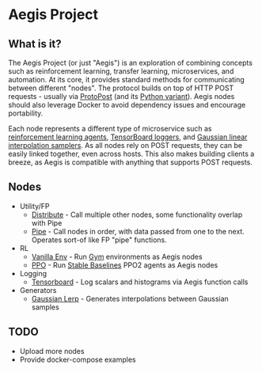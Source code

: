 # Aegis Project

## What is it?
The Aegis Project (or just "Aegis") is an exploration of combining concepts such as reinforcement learning, transfer learning, microservices, and automation.
At its core, it provides standard methods for communicating between different "nodes".
The protocol builds on top of HTTP POST requests - usually via [ProtoPost](https://github.com/tehzevo/protopost) (and its [Python variant](https://github.com/tehzevo/protopost-python)).
Aegis nodes should also leverage Docker to avoid dependency issues and encourage portability.

Each node represents a different type of microservice such as [reinforcement learning agents](https://github.com/tehzevo/aegis-ppo),
[TensorBoard loggers](https://github.com/tehZevo/aegis-tensorboard),
and [Gaussian linear interpolation samplers](https://github.com/tehZevo/aegis-gaussian-lerp). As all nodes rely on POST requests, they can be easily linked together, even across hosts. This also makes building clients a breeze, as Aegis is compatible with anything that supports POST requests.

## Nodes
* Utility/FP
  * [Distribute](https://github.com/tehZevo/aegis-distribute) - Call multiple other nodes, some functionality overlap with Pipe
  * [Pipe](https://github.com/tehZevo/aegis-pipe) - Call nodes in order, with data passed from one to the next. Operates sort-of like FP "pipe" functions.
* RL
  * [Vanilla Env](https://github.com/tehZevo/aegis-vanilla-env) - Run [Gym](https://github.com/openai/gym) environments as Aegis nodes
  * [PPO](https://github.com/tehZevo/aegis-ppo) - Run [Stable Baselines](https://github.com/hill-a/stable-baselines) PPO2 agents as Aegis nodes
* Logging
  * [Tensorboard](https://github.com/tehZevo/aegis-tensorboard) - Log scalars and histograms via Aegis function calls
* Generators
  * [Gaussian Lerp](https://github.com/tehZevo/aegis-gaussian-lerp) - Generates interpolations between Gaussian samples

## TODO
* Upload more nodes
* Provide docker-compose examples
